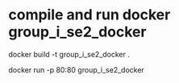 # compile and run docker group_i_se2_docker

docker build -t group_i_se2_docker .

docker run -p 80:80 group_i_se2_docker
